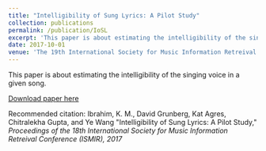 ```yaml
---
title: "Intelligibility of Sung Lyrics: A Pilot Study"
collection: publications
permalink: /publication/IoSL
excerpt: 'This paper is about estimating the intelligibility of the singing voice in a given song. We propose a set of acoustic features that are relevant for estimating the intelligibility. We also propose an approach for labeling songs with an intelligibility score accroding to human perception'
date: 2017-10-01
venue: 'The 19th International Society for Music Information Retreival Conference ISMIR'
---
```

This paper is about estimating the intelligibility of the singing voice in a given song.

[Download paper here](https://karimmibrahim.github.io/files/2017-10-01-IoSL.pdf)

Recommended citation: 
Ibrahim, K. M., David Grunberg, Kat Agres, Chitralekha Gupta, and Ye Wang "Intelligibility of Sung Lyrics: A Pilot Study," <i> Proceedings of the 18th International Society for Music Information Retreival Conference (ISMIR), 2017</i>
